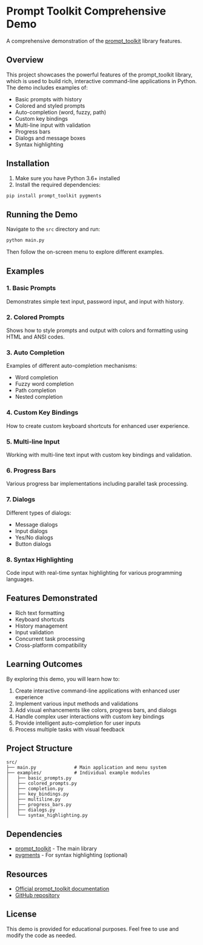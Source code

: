 # Prompt Toolkit Comprehensive Demo

A comprehensive demonstration of the [prompt_toolkit](https://github.com/prompt-toolkit/python-prompt-toolkit) library features.

## Overview

This project showcases the powerful features of the prompt_toolkit library, which is used to build rich, interactive command-line applications in Python. The demo includes examples of:

- Basic prompts with history
- Colored and styled prompts
- Auto-completion (word, fuzzy, path)
- Custom key bindings
- Multi-line input with validation
- Progress bars
- Dialogs and message boxes
- Syntax highlighting

## Installation

1. Make sure you have Python 3.6+ installed
2. Install the required dependencies:

```bash
pip install prompt_toolkit pygments
```

## Running the Demo

Navigate to the `src` directory and run:

```bash
python main.py
```

Then follow the on-screen menu to explore different examples.

## Examples

### 1. Basic Prompts
Demonstrates simple text input, password input, and input with history.

### 2. Colored Prompts
Shows how to style prompts and output with colors and formatting using HTML and ANSI codes.

### 3. Auto Completion
Examples of different auto-completion mechanisms:
- Word completion
- Fuzzy word completion
- Path completion
- Nested completion

### 4. Custom Key Bindings
How to create custom keyboard shortcuts for enhanced user experience.

### 5. Multi-line Input
Working with multi-line text input with custom key bindings and validation.

### 6. Progress Bars
Various progress bar implementations including parallel task processing.

### 7. Dialogs
Different types of dialogs:
- Message dialogs
- Input dialogs
- Yes/No dialogs
- Button dialogs

### 8. Syntax Highlighting
Code input with real-time syntax highlighting for various programming languages.

## Features Demonstrated

- Rich text formatting
- Keyboard shortcuts
- History management
- Input validation
- Concurrent task processing
- Cross-platform compatibility

## Learning Outcomes

By exploring this demo, you will learn how to:

1. Create interactive command-line applications with enhanced user experience
2. Implement various input methods and validations
3. Add visual enhancements like colors, progress bars, and dialogs
4. Handle complex user interactions with custom key bindings
5. Provide intelligent auto-completion for user inputs
6. Process multiple tasks with visual feedback

## Project Structure

```
src/
├── main.py              # Main application and menu system
├── examples/            # Individual example modules
│   ├── basic_prompts.py
│   ├── colored_prompts.py
│   ├── completion.py
│   ├── key_bindings.py
│   ├── multiline.py
│   ├── progress_bars.py
│   ├── dialogs.py
│   └── syntax_highlighting.py
```

## Dependencies

- [prompt_toolkit](https://github.com/prompt-toolkit/python-prompt-toolkit) - The main library
- [pygments](https://pygments.org/) - For syntax highlighting (optional)

## Resources

- [Official prompt_toolkit documentation](https://python-prompt-toolkit.readthedocs.io/)
- [GitHub repository](https://github.com/prompt-toolkit/python-prompt-toolkit)

## License

This demo is provided for educational purposes. Feel free to use and modify the code as needed.